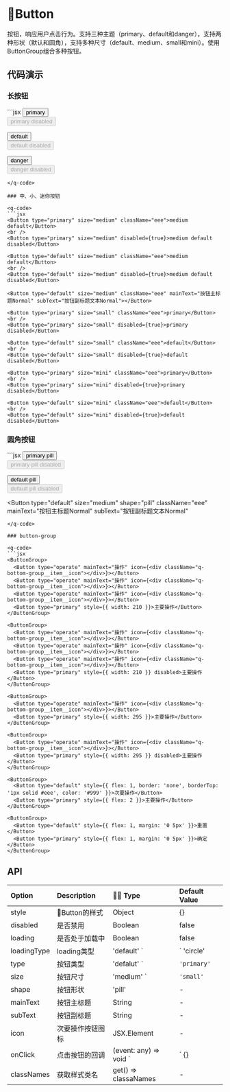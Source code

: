 # Button <q-qrcode name='button' />

按钮，响应用户点击行为。支持三种主题（primary、default和danger），支持两种形状（默认和圆角），支持多种尺寸（default、medium、small和mini）。使用ButtonGroup组合多种按钮。

## 代码演示

### 长按钮

<q-code>
```jsx
<Button {...props}>primary</Button>
<br />
<Button type="primary" disabled={true}>primary disabled</Button>

<Button type="default" className="eee">default</Button>
<br />
<Button type="default" disabled={true}>default disabled</Button>

<Button type="danger" className="eee">danger</Button>
<br />
<Button type="danger" disabled={true}>danger disabled</Button>
```
</q-code>

### 中、小、迷你按钮

<q-code>
```jsx
<Button type="primary" size="medium" className="eee">medium default</Button>
<br />
<Button type="primary" size="medium" disabled={true}>medium default disabled</Button>

<Button type="default" size="medium" className="eee">medium default</Button>
<br />
<Button type="default" size="medium" disabled={true}>medium default disabled</Button>

<Button type="default" size="medium" className="eee" mainText="按钮主标题Normal" subText="按钮副标题文本Normal"></Button>

<Button type="primary" size="small" className="eee">primary</Button>
<br />
<Button type="primary" size="small" disabled={true}>primary disabled</Button>

<Button type="default" size="small" className="eee">default</Button>
<br />
<Button type="default" size="small" disabled={true}>default disabled</Button>

<Button type="primary" size="mini" className="eee">primary</Button>
<br />
<Button type="primary" size="mini" disabled={true}>primary disabled</Button>

<Button type="default" size="mini" className="eee">default</Button>
<br />
<Button type="default" size="mini" disabled={true}>default disabled</Button>
```
</q-code>

### 圆角按钮

<q-code>
```jsx
<Button type="primary" shape="pill" className="eee">primary pill</Button>
<br />
<Button type="primary" shape="pill" disabled={true}>primary pill disabled</Button>

<Button type="default" shape="pill" className="eee">default pill</Button>
<br />
<Button type="default" shape="pill" disabled={true}>default pill disabled</Button>

<Button
  type="default"
  size="medium"
  shape="pill"
  className="eee"
  mainText="按钮主标题Normal"
  subText="按钮副标题文本Normal"
></Button>
```
</q-code>

### button-group

<q-code>
```jsx
<ButtonGroup>
  <Button type="operate" mainText="操作" icon={<div className="q-bottom-group__item__icon"></div>}></Button>
  <Button type="operate" mainText="操作" icon={<div className="q-bottom-group__item__icon"></div>}></Button>
  <Button type="operate" mainText="操作" icon={<div className="q-bottom-group__item__icon"></div>}></Button>
  <Button type="primary" style={{ width: 210 }}>主要操作</Button>
</ButtonGroup>

<ButtonGroup>
  <Button type="operate" mainText="操作" icon={<div className="q-bottom-group__item__icon"></div>}></Button>
  <Button type="operate" mainText="操作" icon={<div className="q-bottom-group__item__icon"></div>}></Button>
  <Button type="operate" mainText="操作" icon={<div className="q-bottom-group__item__icon"></div>}></Button>
  <Button type="primary" style={{ width: 210 }} disabled>主要操作</Button>
</ButtonGroup>

<ButtonGroup>
  <Button type="operate" mainText="操作" icon={<div className="q-bottom-group__item__icon"></div>}></Button>
  <Button type="primary" style={{ width: 295 }}>主要操作</Button>
</ButtonGroup>

<ButtonGroup>
  <Button type="operate" mainText="操作" icon={<div className="q-bottom-group__item__icon"></div>}></Button>
  <Button type="primary" style={{ width: 295 }} disabled>主要操作</Button>
</ButtonGroup>

<ButtonGroup>
  <Button type="default" style={{ flex: 1, border: 'none', borderTop: '1px solid #eee', color: '#999' }}>次要操作</Button>
  <Button type="primary" style={{ flex: 2 }}>主要操作</Button>
</ButtonGroup>

<ButtonGroup>
  <Button type="default" style={{ flex: 1, margin: '0 5px' }}>重置</Button>
  <Button type="primary" style={{ flex: 1, margin: '0 5px' }}>确定</Button>
</ButtonGroup>
```
</q-code>

## API

| Option      | Description      |  Type                                             | Default Value |
| :---------- | :--------------- | :-------------------------------------------------- | :------------ |
| style       | Button的样式    | Object                                              | {}            |
| disabled    | 是否禁用         | Boolean                                             | false         |
| loading     | 是否处于加载中   | Boolean                                             | false         |
| loadingType | loading类型      | 'default' `|` 'circle'                              | 'default'     |
| type        | 按钮类型         | 'defalut'  `|` 'primary' `|` 'danger' `|` 'operate' | 'primary'     |
| size        | 按钮尺寸         | 'medium' `|` 'small' `|` 'mini'                     | -             |
| shape       | 按钮形状         | 'pill'                                              | -             |
| mainText    | 按钮主标题       | String                                              | -             |
| subText     | 按钮副标题       | String                                              | -             |
| icon        | 次要操作按钮图标 | JSX.Element                                         | -             |
| onClick     | 点击按钮的回调   | (event: any) => void `|` {}                         | -             |
| classNames  | 获取样式类名     | get() => classaNames                                | -             |

<q-iframe name="button"  />
